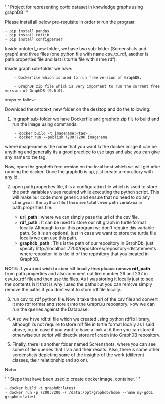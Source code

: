 ''' Project for representing covid dataset in knowledge graphs using graphDB '''


Please install all below pre-requisite in order to run the program:
    
	- pip install pandas
	- pip install rdflib
	- pip install configparser


Inside ontotext_new folder, we have two sub-folder (Screenshots and graph) and three files (one python file with name csv_to_rdf, another is path.properties file and last is turtle file with name rdf).

 Inside graph sub-folder we have:

        - Dockerfile which is used to run free version of GraphDB.

        - GraphDB zip file which is very important to run the current free version of GraphDB (9.6.0).

steps to follow: 

Download the ontotext_new folder on the desktop and do the following:

1. In graph sub-folder we have Dockerfile and graphdb zip file to build and run the image using commands:

        - docker build -t imagename:<tag> . 
        - docker run --publish 7200:7200 imagename 
  where imagename is the name that you want to the docker image it can be anything and generally its a good practice to use tags and also you can give any name to the tag.
  
Now, open the graphdb free version on the local host which we will get after running the docker. Once the graphdb is up, just create a repository with any id.

2. open path.properties file, it is a configuration file which is used to store the path variables vlues required while executing the python script. This will make our code more generic and ensure that no need to do any changes in the python file.There are total three path variables in path.properties file:
        
	- **url_path** : where we can simply pass the url of the csv file.
	- **rdf_path** : It can be used to store our rdf graph in turtle format locally. Although to run this program we don't require this variable path. So it is an optional,           just in case we want to store the turtle file locally we can use this path.
	- **graphdb_path** : This is the path of our repository in GraphDb, just specify http://localhost:7200/repositories/repository-id/statements where repositor-id is the id of the repository that you created in GraphDB.

NOTE: If you dont wish to store rdf locally then please remove **rdf_path** from path.properties and also comment out line number 26 and 237 in csv_to_rdf file and then use the files. As I was storing it locally just to see the contents in it that is why I used the paths but you can remove simply remove the paths if you dont want to store rdf file locally.

3. run csv_to_rdf python file. Now it take the url of the csv file and convert it into rdf format and store it into the GraphDB repository. Now we can run the queries against the Database.

4. Also we have rdf.ttl file which we created using python rdflib library, although its not require to store rdf file in turtle format locally as I said above, but in case if you want to have a look at it then you can store it otherwise our script will directly store rdf graph into GraphDB repository.

5. Finally, there is another folder named Screenshots, where you can see some of the queries that I ran and their results. Also, there is some other screenshots depicting some of the insights of the work (different classes, their relationship and so on).

Note: 


''' Steps that have been used to create docker image, container. '''

    - docker build -t graphdb:latest .
    - docker run -p 7200:7200 -v /data:/opt/graphdb/home --name my-gdb1 graphdb:latest
